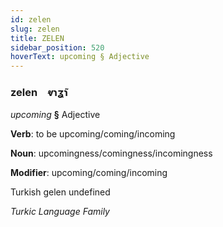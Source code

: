 ```yaml
---
id: zelen
slug: zelen
title: ZELEN
sidebar_position: 520
hoverText: upcoming § Adjective
---
```


### zelen&emsp;<span kind="abugida">ⱴɿʓ̃ɿ</span>

*upcoming* **§** Adjective

**Verb**: to be upcoming/coming/incoming

**Noun**: upcomingness/comingness/incomingness

**Modifier**: upcoming/coming/incoming

Turkish gelen undefined

*Turkic Language Family*